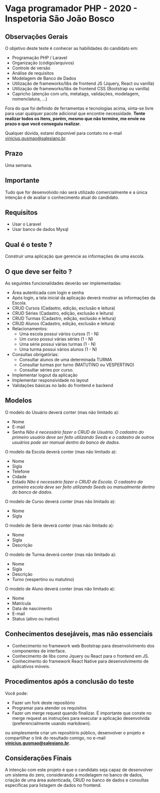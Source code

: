 # Vaga programador PHP - 2020 - Inspetoria São João Bosco

## Observações Gerais

O objetivo deste teste é conhecer as habilidades do candidato em:
- Programação PHP / Laravel
- Organização (código/arquivos)
- Controle de versão
- Análise de requisitos
- Modelagem de Banco de Dados
- Utilização de frameworks/libs de frontend JS (Jquery, React ou vanilla)
- Utilização de frameworks/libs de frontend CSS (Bootstrap ou vanilla)
- Capricho (atenção com urls, metatags, validações, modelagem, nomenclatura, ...)

Fora do que foi definido de ferramentas e tecnologias acima, sinta-se livre para usar qualquer pacote adicional que encontre necessidade.
**Tente realizar todos os itens, porém, mesmo que não termine, me envie no prazo o que você conseguiu realizar.**

Qualquer dúvida, estarei disponível para contato no e-mail vinicius.gusmao@salesiano.br.

## Prazo
Uma semana.

## Importante
Tudo que for desenvolvido não será utilizado comercialmente e a única intenção é de avaliar o conhecimento atual do candidato.

## Requisitos
- Usar o Laravel
- Usar banco de dados Mysql

## Qual é o teste ?
Construir uma aplicação que gerencie as informações de uma escola.

## O que deve ser feito ?
As seguintes funcionalidades deverão ser implementadas:
- Área autenticada com login e senha
- Após login, a tela inicial da aplicação deverá mostrar as informações da Escola.
- CRUD Cursos (Cadastro, edição, exclusão e leitura)
- CRUD Séries (Cadastro, edição, exclusão e leitura)
- CRUD Turmas (Cadastro, edição, exclusão e leitura)
- CRUD Alunos (Cadastro, edição, exclusão e leitura)
- Relacionamentos:
	- Uma escola possui vários cursos (1 - N)
	- Um curso possui várias séries (1 - N)
	- Uma série possui várias turmas (1 - N)
	- Uma turma possui vários alunos (1 - N)
- Consultas obrigatórias:
	- Consultar alunos de uma determinada TURMA
	- Consultar turmas por turno (MATUTINO ou VESPERTINO)
	- Consultar séries por curso.
- Implementar logout da aplicação
- Implementar responsividade no layout
- Validações básicas no lado do frontend e backend

## Modelos
O modelo do Usuário deverá conter (mas não limitado a):
- Nome
- E-mail
- Senha
*Não é necessário fazer o CRUD de Usuário. O cadastro do primeiro usuário deve ser feito utilizando Seeds e o cadastro de outros usuários pode ser manual dentro do banco de dados.*

O modelo da Escola deverá conter (mas não limitado a):
- Nome
- Sigla
- Telefone
- Cidade
- Estado
*Não é necessário fazer o CRUD de Escola. O cadastro da primeira escola deve ser feito utilizando Seeds ou manualmente dentro do banco de dados.*

O modelo de Curso deverá conter (mas não limitado a):
- Nome
- Sigla

O modelo de Série deverá conter (mas não limitado a):
- Nome
- Sigla
- Descrição

O modelo de Turma deverá conter (mas não limitado a):
- Nome
- Sigla
- Descrição
- Turno (vespertino ou matutino)

O modelo de Aluno deverá conter (mas não limitado a):
- Nome
- Matrícula
- Data de nascimento
- E-mail
- Status (ativo ou inativo)

## Conhecimentos desejáveis, mas não essenciais
- Conhecimento no framework web Bootstrap para desenvolvimento dos componentes de interface.
- Conhecimento de libs como Jquery ou React para o frontend em JS.
- Conhecimento do framework React Native para desenvolvimento de aplicativos móveis.

## Procedimentos após a conclusão do teste

Você pode:
- Fazer um fork deste repositório
- Programar para atender os requisitos
- Fazer um merge request quando finalizar. É importante que conste no merge request as instruções para executar a aplicação desenvolvida (preferencialmente usando markdown).

ou simplesmente criar um repositório público, desenvolver o projeto e compartilhar o link do resultado comigo, no e-mail **vinicius.gusmao@salesiano.br**.

## Considerações Finais
A intenção com este projeto é que o candidato seja capaz de desenvolver um sistema do zero, considerando a modelagem no banco de dados, criação de uma área autenticada, CRUD no banco de dados e consultas específicas para listagem de dados no frontend.
